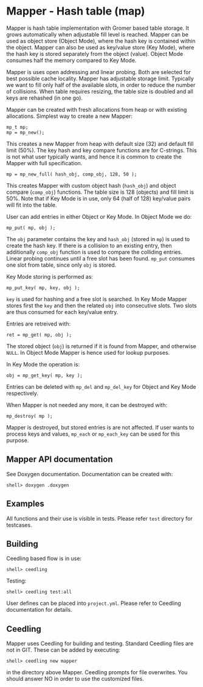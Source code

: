 # Mapper - Hash table (map)

Mapper is hash table implementation with Gromer based table
storage. It grows automatically when adjustable fill level is
reached. Mapper can be used as object store (Object Mode), where the
hash key is contained within the object. Mapper can also be used as
key/value store (Key Mode), where the hash key is stored separately
from the object (value). Object Mode consumes half the memory compared
to Key Mode.

Mapper is uses open addressing and linear probing. Both are selected
for best possible cache locality. Mapper has adjustable storage
limit. Typically we want to fill only half of the available slots, in
order to reduce the number of collisions. When table requires
resizing, the table size is doubled and all keys are rehashed (in one
go).

Mapper can be created with fresh allocations from heap or with
existing allocations. Simplest way to create a new Mapper:

    mp_t mp;
    mp = mp_new();

This creates a new Mapper from heap with default size (32) and default
fill limit (50%). The key hash and key compare functions are for
C-strings. This is not what user typically wants, and hence it is
common to create the Mapper with full specification.

    mp = mp_new_full( hash_obj, comp_obj, 128, 50 );

This creates Mapper with custom object hash (`hash_obj`) and object
compare (`comp_obj`) functions. The table size is 128 (objects) and
fill limit is 50%. Note that if Key Mode is in use, only 64 (half of
128) key/value pairs will fit into the table.

User can add entries in either Object or Key Mode. In Object Mode we
do:

    mp_put( mp, obj );

The `obj` parameter contains the key and `hash_obj` (stored in `mp`)
is used to create the hash key. If there is a collision to an existing
entry, then additionally `comp_obj` function is used to compare the
colliding entries. Linear probing continues until a free slot has been
found. `mp_put` consumes one slot from table, since only `obj` is
stored.

Key Mode storing is performed as:

    mp_put_key( mp, key, obj );

`key` is used for hashing and a free slot is searched. In Key Mode
Mapper stores first the `key` and then the related `obj` into
consecutive slots. Two slots are thus consumed for each key/value
entry.

Entries are retreived with:

    ret = mp_get( mp, obj );

The stored object (`obj`) is returned if it is found from Mapper, and
otherwise `NULL`. In Object Mode Mapper is hence used for lookup
purposes.

In Key Mode the operation is:

    obj = mp_get_key( mp, key );

Entries can be deleted with `mp_del` and `mp_del_key` for Object and
Key Mode respectively.

When Mapper is not needed any more, it can be destroyed with:

    mp_destroy( mp );

Mapper is destroyed, but stored entries is are not affected. If user
wants to process keys and values, `mp_each` or `mp_each_key` can be
used for this purpose.



## Mapper API documentation

See Doxygen documentation. Documentation can be created with:

    shell> doxygen .doxygen


## Examples

All functions and their use is visible in tests. Please refer `test`
directory for testcases.


## Building

Ceedling based flow is in use:

    shell> ceedling

Testing:

    shell> ceedling test:all

User defines can be placed into `project.yml`. Please refer to
Ceedling documentation for details.


## Ceedling

Mapper uses Ceedling for building and testing. Standard Ceedling files
are not in GIT. These can be added by executing:

    shell> ceedling new mapper

in the directory above Mapper. Ceedling prompts for file
overwrites. You should answer NO in order to use the customized files.
